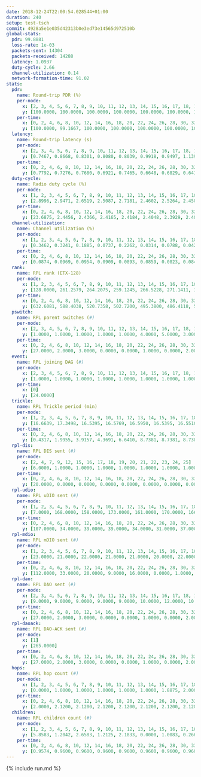 ```yaml
---
date: 2018-12-24T22:00:54.028544+01:00
duration: 240
setup: test-tsch
commit: 4928a5e1e035d42313b0e3ed73e14565d972510b
global-stats:
  pdr: 99.8881
  loss-rate: 1e-03
  packets-sent: 14304
  packets-received: 14288
  latency: 1.0937
  duty-cycle: 2.66
  channel-utilization: 0.14
  network-formation-time: 91.02
stats:
  pdr:
    name: Round-trip PDR (%)
    per-node:
      x: [2, 3, 4, 5, 6, 7, 8, 9, 10, 11, 12, 13, 14, 15, 16, 17, 18, 19, 20, 21, 22, 23, 24, 25]
      y: [100.0000, 100.0000, 100.0000, 100.0000, 100.0000, 100.0000, 100.0000, 99.8270, 100.0000, 100.0000, 99.8358, 100.0000, 99.8369, 100.0000, 100.0000, 99.6599, 99.4915, 99.6510, 99.8342, 99.3641, 100.0000, 100.0000, 100.0000, 99.8233]
    per-time:
      x: [0, 2, 4, 6, 8, 10, 12, 14, 16, 18, 20, 22, 24, 26, 28, 30, 32, 34, 36, 38, 40, 42, 44, 46, 48, 50, 52, 54, 56, 58, 60, 62, 64, 66, 68, 70, 72, 74, 76, 78, 80, 82, 84, 86, 88, 90, 92, 94, 96, 98, 100, 102, 104, 106, 108, 110, 112, 114, 116, 118, 120, 122, 124, 126, 128, 130, 132, 134, 136, 138, 140, 142, 144, 146, 148, 150, 152, 154, 156, 158, 160, 162, 164, 166, 168, 170, 172, 174, 176, 178, 180, 182, 184, 186, 188, 190, 192, 194, 196, 198, 200, 202, 204, 206, 208, 210, 212, 214, 216, 218, 220, 222, 224, 226, 228, 230, 232, 234, 236, 238]
      y: [100.0000, 99.1667, 100.0000, 100.0000, 100.0000, 100.0000, 100.0000, 99.1597, 100.0000, 100.0000, 100.0000, 100.0000, 100.0000, 100.0000, 99.1667, 100.0000, 99.1667, 100.0000, 100.0000, 97.5000, 100.0000, 100.0000, 99.1736, 100.0000, 100.0000, 100.0000, 100.0000, 100.0000, 98.3333, 100.0000, 100.0000, 100.0000, 100.0000, 100.0000, 100.0000, 100.0000, 100.0000, 100.0000, 100.0000, 100.0000, 100.0000, 100.0000, 100.0000, 100.0000, 100.0000, 100.0000, 100.0000, 100.0000, 99.1667, 100.0000, 100.0000, 100.0000, 100.0000, 100.0000, 100.0000, 100.0000, 100.0000, 100.0000, 100.0000, 100.0000, 100.0000, 100.0000, 100.0000, 100.0000, 100.0000, 100.0000, 100.0000, 100.0000, 100.0000, 100.0000, 100.0000, 100.0000, 100.0000, 100.0000, 100.0000, 100.0000, 100.0000, 100.0000, 100.0000, 100.0000, 100.0000, 100.0000, 100.0000, 100.0000, 100.0000, 99.1667, 100.0000, 100.0000, 100.0000, 100.0000, 100.0000, 100.0000, 100.0000, 100.0000, 100.0000, 100.0000, 100.0000, 100.0000, 100.0000, 100.0000, 100.0000, 100.0000, 99.1667, 100.0000, 100.0000, 100.0000, 100.0000, 100.0000, 100.0000, 100.0000, 100.0000, 100.0000, 98.3333, 99.1667, 100.0000, 100.0000, 100.0000, 100.0000, 100.0000, 100.0000]
  latency:
    name: Round-trip latency (s)
    per-node:
      x: [2, 3, 4, 5, 6, 7, 8, 9, 10, 11, 12, 13, 14, 15, 16, 17, 18, 19, 20, 21, 22, 23, 24, 25]
      y: [0.7467, 0.8668, 0.8301, 0.8080, 0.8039, 0.9918, 0.9497, 1.1396, 1.1169, 1.2090, 0.9631, 0.9494, 1.1351, 0.9620, 1.0941, 1.1698, 1.2727, 1.2398, 1.1595, 1.3635, 1.2773, 1.4156, 1.3850, 1.4856]
    per-time:
      x: [0, 2, 4, 6, 8, 10, 12, 14, 16, 18, 20, 22, 24, 26, 28, 30, 32, 34, 36, 38, 40, 42, 44, 46, 48, 50, 52, 54, 56, 58, 60, 62, 64, 66, 68, 70, 72, 74, 76, 78, 80, 82, 84, 86, 88, 90, 92, 94, 96, 98, 100, 102, 104, 106, 108, 110, 112, 114, 116, 118, 120, 122, 124, 126, 128, 130, 132, 134, 136, 138, 140, 142, 144, 146, 148, 150, 152, 154, 156, 158, 160, 162, 164, 166, 168, 170, 172, 174, 176, 178, 180, 182, 184, 186, 188, 190, 192, 194, 196, 198, 200, 202, 204, 206, 208, 210, 212, 214, 216, 218, 220, 222, 224, 226, 228, 230, 232, 234, 236, 238]
      y: [0.7792, 0.7276, 0.7680, 0.6921, 0.7465, 0.6648, 0.6829, 0.6418, 0.6923, 0.6800, 0.6283, 0.6733, 0.6738, 0.6624, 0.5959, 0.6396, 0.7012, 0.6527, 0.6298, 0.7374, 0.6646, 0.6356, 0.6832, 0.6788, 0.7343, 0.6664, 0.6618, 0.6791, 0.7142, 0.7436, 0.7076, 0.7320, 0.7644, 0.6855, 0.7111, 0.7554, 0.7562, 0.7236, 0.6892, 0.7536, 0.6444, 0.6710, 0.7400, 0.7828, 0.7396, 0.7947, 0.6892, 0.8291, 0.8626, 0.7208, 0.7134, 0.7322, 0.6906, 1.0203, 0.9583, 0.9463, 0.8851, 0.7122, 0.7532, 1.1777, 1.4198, 1.1554, 0.9099, 0.8870, 0.8393, 1.1024, 1.5320, 1.4916, 1.2544, 0.9931, 0.8746, 1.1250, 1.5668, 1.4778, 1.5214, 1.4546, 1.2326, 1.1591, 1.5775, 1.5537, 1.5301, 1.5725, 1.5986, 1.5217, 1.5339, 1.5423, 1.5607, 1.5811, 1.5774, 1.5870, 1.5177, 1.5852, 1.5359, 1.6151, 1.5959, 1.5797, 1.6399, 1.5764, 1.5970, 1.5892, 1.5729, 1.5363, 1.5434, 1.5823, 1.5468, 1.5963, 1.6243, 1.5958, 1.5569, 1.5360, 1.5792, 1.5574, 1.5968, 1.5774, 1.5245, 1.5293, 1.5259, 1.5295, 1.5001, 1.5417]
  duty-cycle:
    name: Radio duty cycle (%)
    per-node:
      x: [1, 2, 3, 4, 5, 6, 7, 8, 9, 10, 11, 12, 13, 14, 15, 16, 17, 18, 19, 20, 21, 22, 23, 24, 25]
      y: [2.8996, 2.9471, 2.6519, 2.5087, 2.7181, 2.4602, 2.5264, 2.4505, 2.4449, 2.4734, 2.4616, 2.4775, 2.5619, 2.4762, 2.7291, 2.5117, 2.5551, 2.5412, 2.5023, 2.6866, 2.5823, 2.6148, 2.7216, 2.6776, 2.6657]
    per-time:
      x: [0, 2, 4, 6, 8, 10, 12, 14, 16, 18, 20, 22, 24, 26, 28, 30, 32, 34, 36, 38, 40, 42, 44, 46, 48, 50, 52, 54, 56, 58, 60, 62, 64, 66, 68, 70, 72, 74, 76, 78, 80, 82, 84, 86, 88, 90, 92, 94, 96, 98, 100, 102, 104, 106, 108, 110, 112, 114, 116, 118, 120, 122, 124, 126, 128, 130, 132, 134, 136, 138, 140, 142, 144, 146, 148, 150, 152, 154, 156, 158, 160, 162, 164, 166, 168, 170, 172, 174, 176, 178, 180, 182, 184, 186, 188, 190, 192, 194, 196, 198, 200, 202, 204, 206, 208, 210, 212, 214, 216, 218, 220, 222, 224, 226, 228, 230, 232, 234, 236, 238, 240]
      y: [23.6875, 2.4456, 2.4366, 2.4165, 2.4184, 2.4048, 2.3929, 2.4069, 2.4164, 2.4036, 2.4014, 2.3864, 2.4029, 2.3957, 2.4116, 2.3755, 2.3910, 2.4023, 2.3955, 2.3873, 2.4273, 2.3973, 2.3920, 2.4039, 2.4095, 2.4144, 2.3912, 2.4033, 2.4196, 2.4139, 2.4079, 2.3990, 2.4170, 2.4036, 2.4111, 2.4118, 2.4017, 2.3951, 2.3883, 2.4063, 2.4069, 2.4011, 2.3964, 2.4231, 2.3973, 2.3946, 2.3941, 2.3973, 2.3880, 2.4046, 2.4027, 2.4027, 2.3969, 2.3938, 2.4251, 2.4074, 2.4151, 2.4331, 2.4122, 2.4266, 2.4117, 2.4088, 2.4082, 2.4124, 2.4185, 2.4084, 2.4121, 2.3983, 2.3982, 2.4124, 2.3797, 2.4150, 2.3994, 2.3943, 2.3885, 2.3914, 2.3997, 2.4020, 2.3980, 2.3882, 2.3928, 2.9917, 2.9374, 2.8883, 2.8601, 2.4028, 2.4102, 2.4105, 2.4073, 2.4037, 2.4010, 2.3978, 2.3999, 2.3984, 2.4068, 2.4004, 2.4013, 2.4080, 2.4075, 2.3954, 2.4079, 2.3991, 2.3832, 2.4063, 2.4008, 2.3957, 2.3934, 2.4033, 2.3995, 2.3860, 2.3863, 2.4100, 2.3962, 2.4154, 2.4021, 2.3915, 2.3964, 2.3994, 2.3929, 2.3788, null]
  channel-utilization:
    name: Channel utilization (%)
    per-node:
      x: [1, 2, 3, 4, 5, 6, 7, 8, 9, 10, 11, 12, 13, 14, 15, 16, 17, 18, 19, 20, 21, 22, 23, 24, 25]
      y: [0.3462, 0.3241, 0.1885, 0.0737, 0.2262, 0.0314, 0.0788, 0.0420, 0.0368, 0.0935, 0.0331, 0.0414, 0.1199, 0.0414, 0.1381, 0.0703, 0.0743, 0.0532, 0.0331, 0.0884, 0.0339, 0.0431, 0.0316, 0.0301, 0.0298]
    per-time:
      x: [0, 2, 4, 6, 8, 10, 12, 14, 16, 18, 20, 22, 24, 26, 28, 30, 32, 34, 36, 38, 40, 42, 44, 46, 48, 50, 52, 54, 56, 58, 60, 62, 64, 66, 68, 70, 72, 74, 76, 78, 80, 82, 84, 86, 88, 90, 92, 94, 96, 98, 100, 102, 104, 106, 108, 110, 112, 114, 116, 118, 120, 122, 124, 126, 128, 130, 132, 134, 136, 138, 140, 142, 144, 146, 148, 150, 152, 154, 156, 158, 160, 162, 164, 166, 168, 170, 172, 174, 176, 178, 180, 182, 184, 186, 188, 190, 192, 194, 196, 198, 200, 202, 204, 206, 208, 210, 212, 214, 216, 218, 220, 222, 224, 226, 228, 230, 232, 234, 236, 238, 240]
      y: [0.0874, 0.0969, 0.0954, 0.0909, 0.0893, 0.0859, 0.0823, 0.0849, 0.0889, 0.0871, 0.0834, 0.0794, 0.0867, 0.0811, 0.0899, 0.0742, 0.0790, 0.0840, 0.0825, 0.0789, 0.0992, 0.0825, 0.0809, 0.0850, 0.0861, 0.0884, 0.0803, 0.0850, 0.0925, 0.0913, 0.0887, 0.0829, 0.0912, 0.0869, 0.0864, 0.0890, 0.0844, 0.0830, 0.0789, 0.0869, 0.0852, 0.0837, 0.0820, 0.0920, 0.0846, 0.0814, 0.0831, 0.0857, 0.0790, 0.0863, 0.0843, 0.0851, 0.0845, 0.0806, 0.0937, 0.0890, 0.0899, 0.0924, 0.0864, 0.0932, 0.0861, 0.0865, 0.0905, 0.0875, 0.0878, 0.0855, 0.0865, 0.0806, 0.0809, 0.0867, 0.0743, 0.0899, 0.0830, 0.0814, 0.0783, 0.0789, 0.0815, 0.0835, 0.0821, 0.0792, 0.0800, 0.3699, 0.3299, 0.2816, 0.2852, 0.0832, 0.0867, 0.0884, 0.0883, 0.0861, 0.0851, 0.0835, 0.0846, 0.0852, 0.0878, 0.0846, 0.0861, 0.0893, 0.0880, 0.0829, 0.0886, 0.0842, 0.0765, 0.0843, 0.0835, 0.0824, 0.0822, 0.0849, 0.0839, 0.0758, 0.0770, 0.0883, 0.0809, 0.0909, 0.0868, 0.0800, 0.0806, 0.0832, 0.0788, 0.0744, null]
  rank:
    name: RPL rank (ETX-128)
    per-node:
      x: [1, 2, 3, 4, 5, 6, 7, 8, 9, 10, 11, 12, 13, 14, 15, 16, 17, 18, 19, 20, 21, 22, 23, 24, 25]
      y: [128.0000, 261.2579, 264.2075, 259.1245, 266.5228, 271.1411, 392.8566, 421.2327, 464.4444, 399.9298, 538.0041, 399.9680, 414.6179, 537.1000, 447.8589, 493.2939, 447.6352, 570.7431, 594.1508, 566.1061, 618.1393, 595.3388, 694.2531, 700.7119, 689.0083]
    per-time:
      x: [0, 2, 4, 6, 8, 10, 12, 14, 16, 18, 20, 22, 24, 26, 28, 30, 32, 34, 36, 38, 40, 42, 44, 46, 48, 50, 52, 54, 56, 58, 60, 62, 64, 66, 68, 70, 72, 74, 76, 78, 80, 82, 84, 86, 88, 90, 92, 94, 96, 98, 100, 102, 104, 106, 108, 110, 112, 114, 116, 118, 120, 122, 124, 126, 128, 130, 132, 134, 136, 138, 140, 142, 144, 146, 148, 150, 152, 154, 156, 158, 160, 162, 164, 166, 168, 170, 172, 174, 176, 178, 180, 182, 184, 186, 188, 190, 192, 194, 196, 198, 200, 202, 204, 206, 208, 210, 212, 214, 216, 218, 220, 222, 224, 226, 228, 230, 232, 234, 236, 238, 240]
      y: [632.6081, 588.4038, 520.7358, 502.7200, 495.3800, 486.4118, 523.3200, 504.4231, 487.2745, 475.6667, 465.6667, 457.3846, 449.1176, 441.4600, 443.1400, 450.7600, 449.8600, 449.1200, 446.8400, 451.7925, 459.1509, 439.2941, 442.2692, 445.0196, 447.5000, 454.9600, 451.9400, 451.0588, 449.5660, 452.0400, 457.1923, 466.1400, 464.2800, 467.6400, 470.0400, 471.1000, 474.5098, 465.7600, 465.0200, 468.8627, 466.7000, 463.3400, 463.7800, 467.5400, 463.9245, 465.9608, 464.4808, 458.4800, 459.2500, 456.1600, 454.6471, 451.1000, 458.9608, 462.4808, 455.2157, 449.2308, 444.6400, 440.4000, 440.3600, 443.9600, 452.9800, 453.6800, 453.8600, 455.9200, 455.0400, 455.8462, 454.7600, 464.8800, 465.5000, 469.7400, 464.9412, 468.1346, 456.5686, 456.3137, 452.7451, 448.2000, 443.6400, 445.7200, 442.7000, 440.0800, 438.2400, 299.4459, 277.2251, 279.2647, 287.1069, 448.0000, 462.2692, 452.7647, 451.6471, 451.2600, 452.9200, 451.7255, 448.7647, 445.2400, 447.7451, 448.3000, 452.8491, 458.5769, 455.0000, 448.9808, 446.0400, 443.9600, 452.4314, 453.7800, 450.2800, 444.3137, 441.2157, 443.8431, 438.3000, 435.7400, 431.6000, 432.4200, 436.5490, 439.9608, 442.1509, 438.0196, 438.4118, 437.7451, 435.1200, 430.9600, null]
  pswitch:
    name: RPL parent switches (#)
    per-node:
      x: [2, 3, 4, 5, 6, 7, 8, 9, 10, 11, 12, 13, 14, 15, 16, 17, 18, 19, 20, 21, 22, 23, 24, 25]
      y: [1.0000, 1.0000, 1.0000, 1.0000, 1.0000, 4.0000, 5.0000, 3.0000, 2.0000, 6.0000, 10.0000, 6.0000, 10.0000, 1.0000, 5.0000, 4.0000, 13.0000, 12.0000, 5.0000, 4.0000, 5.0000, 6.0000, 4.0000, 3.0000]
    per-time:
      x: [0, 2, 4, 6, 8, 10, 12, 14, 16, 18, 20, 22, 24, 26, 28, 30, 32, 34, 36, 38, 40, 42, 44, 46, 48, 50, 52, 54, 56, 58, 60, 62, 64, 66, 68, 70, 72, 74, 76, 78, 80, 82, 84, 86, 88, 90, 92, 94, 96, 98, 100, 102, 104, 106, 108, 110, 112, 114, 116, 118, 120, 122, 124, 126, 128, 130, 132, 134, 136, 138, 140, 142, 144, 146, 148, 150, 152, 154, 156, 158, 160, 162, 164, 166, 168, 170, 172, 174, 176, 178, 180, 182, 184, 186, 188, 190, 192, 194, 196, 198, 200, 202, 204, 206, 208, 210, 212, 214, 216, 218, 220, 222, 224, 226, 228, 230, 232, 234]
      y: [27.0000, 2.0000, 3.0000, 0.0000, 0.0000, 1.0000, 0.0000, 2.0000, 1.0000, 1.0000, 1.0000, 2.0000, 1.0000, 0.0000, 0.0000, 0.0000, 0.0000, 0.0000, 0.0000, 3.0000, 3.0000, 1.0000, 2.0000, 1.0000, 0.0000, 0.0000, 0.0000, 1.0000, 3.0000, 0.0000, 2.0000, 0.0000, 0.0000, 0.0000, 0.0000, 0.0000, 1.0000, 0.0000, 0.0000, 1.0000, 0.0000, 0.0000, 0.0000, 0.0000, 3.0000, 1.0000, 2.0000, 0.0000, 2.0000, 0.0000, 1.0000, 0.0000, 1.0000, 2.0000, 1.0000, 2.0000, 0.0000, 0.0000, 0.0000, 0.0000, 0.0000, 0.0000, 0.0000, 0.0000, 0.0000, 2.0000, 0.0000, 0.0000, 0.0000, 0.0000, 1.0000, 2.0000, 1.0000, 1.0000, 1.0000, 0.0000, 0.0000, 0.0000, 0.0000, 0.0000, 0.0000, 2.0000, 1.0000, 0.0000, 0.0000, 0.0000, 2.0000, 1.0000, 1.0000, 0.0000, 0.0000, 1.0000, 1.0000, 0.0000, 1.0000, 0.0000, 3.0000, 2.0000, 2.0000, 2.0000, 0.0000, 0.0000, 1.0000, 0.0000, 0.0000, 1.0000, 1.0000, 1.0000, 0.0000, 0.0000, 0.0000, 0.0000, 1.0000, 1.0000, 3.0000, 1.0000, 1.0000, 1.0000]
  event:
    name: RPL joining DAG (#)
    per-node:
      x: [2, 3, 4, 5, 6, 7, 8, 9, 10, 11, 12, 13, 14, 15, 16, 17, 18, 19, 20, 21, 22, 23, 24, 25]
      y: [1.0000, 1.0000, 1.0000, 1.0000, 1.0000, 1.0000, 1.0000, 1.0000, 1.0000, 1.0000, 1.0000, 1.0000, 1.0000, 1.0000, 1.0000, 1.0000, 1.0000, 1.0000, 1.0000, 1.0000, 1.0000, 1.0000, 1.0000, 1.0000]
    per-time:
      x: [0]
      y: [24.0000]
  trickle:
    name: RPL Trickle period (min)
    per-node:
      x: [1, 2, 3, 4, 5, 6, 7, 8, 9, 10, 11, 12, 13, 14, 15, 16, 17, 18, 19, 20, 21, 22, 23, 24, 25]
      y: [16.6639, 17.3498, 16.5395, 16.5769, 16.5950, 16.5395, 16.5510, 16.3500, 16.5832, 16.5434, 16.5586, 16.5732, 16.5230, 16.5640, 16.5299, 16.4478, 16.5415, 16.5011, 16.5124, 16.5027, 16.5345, 16.5027, 16.5916, 16.6023, 16.5355]
    per-time:
      x: [0, 2, 4, 6, 8, 10, 12, 14, 16, 18, 20, 22, 24, 26, 28, 30, 32, 34, 36, 38, 40, 42, 44, 46, 48, 50, 52, 54, 56, 58, 60, 62, 64, 66, 68, 70, 72, 74, 76, 78, 80, 82, 84, 86, 88, 90, 92, 94, 96, 98, 100, 102, 104, 106, 108, 110, 112, 114, 116, 118, 120, 122, 124, 126, 128, 130, 132, 134, 136, 138, 140, 142, 144, 146, 148, 150, 152, 154, 156, 158, 160, 162, 164, 166, 168, 170, 172, 174, 176, 178, 180, 182, 184, 186, 188, 190, 192, 194, 196, 198, 200, 202, 204, 206, 208, 210, 212, 214, 216, 218, 220, 222, 224, 226, 228, 230, 232, 234, 236, 238, 240]
      y: [0.4317, 1.9955, 3.9157, 4.3691, 6.6410, 8.7381, 8.7381, 8.7381, 9.7661, 17.4763, 17.4763, 17.4763, 17.4763, 17.4763, 17.4763, 17.4763, 17.4763, 17.4763, 17.4763, 17.4763, 17.4763, 17.4763, 17.4763, 17.4763, 17.4763, 17.4763, 17.4763, 17.4763, 17.4763, 17.4763, 17.4763, 17.4763, 17.4763, 17.4763, 17.4763, 17.4763, 17.4763, 17.4763, 17.4763, 17.4763, 17.4763, 17.4763, 17.4763, 17.4763, 17.4763, 17.4763, 17.4763, 17.4763, 17.4763, 17.4763, 17.4763, 17.4763, 17.4763, 17.4763, 17.4763, 17.4763, 17.4763, 17.4763, 17.4763, 17.4763, 17.4763, 17.4763, 17.4763, 17.4763, 17.4763, 17.4763, 17.4763, 17.4763, 17.4763, 17.4763, 17.4763, 17.4763, 17.4763, 17.4763, 17.4763, 17.4763, 17.4763, 17.4763, 17.4763, 17.4763, 17.4763, 17.4763, 17.4763, 17.4763, 17.4763, 17.4763, 17.4763, 17.4763, 17.4763, 17.4763, 17.4763, 17.4763, 17.4763, 17.4763, 17.4763, 17.4763, 17.4763, 17.4763, 17.4763, 17.4763, 17.4763, 17.4763, 17.4763, 17.4763, 17.4763, 17.4763, 17.4763, 17.4763, 17.4763, 17.4763, 17.4763, 17.4763, 17.4763, 17.4763, 17.4763, 17.4763, 17.4763, 17.4763, 17.4763, 17.4763, null]
  rpl-dis:
    name: RPL DIS sent (#)
    per-node:
      x: [2, 4, 7, 9, 12, 15, 16, 17, 18, 19, 20, 21, 22, 23, 24, 25]
      y: [6.0000, 1.0000, 1.0000, 1.0000, 1.0000, 1.0000, 1.0000, 1.0000, 1.0000, 1.0000, 2.0000, 1.0000, 1.0000, 2.0000, 3.0000, 2.0000]
    per-time:
      x: [0, 2, 4, 6, 8, 10, 12, 14, 16, 18, 20, 22, 24, 26, 28, 30, 32, 34, 36, 38, 40, 42, 44, 46, 48, 50, 52, 54, 56, 58, 60, 62, 64, 66, 68, 70, 72, 74, 76, 78, 80, 82, 84, 86, 88, 90, 92, 94, 96, 98, 100, 102, 104, 106, 108, 110, 112, 114, 116, 118, 120, 122, 124, 126, 128, 130, 132, 134, 136, 138, 140, 142, 144, 146, 148, 150, 152, 154, 156, 158, 160, 162, 164, 166, 168, 170, 172, 174, 176, 178, 180, 182, 184, 186, 188]
      y: [20.0000, 0.0000, 0.0000, 0.0000, 0.0000, 0.0000, 0.0000, 0.0000, 0.0000, 0.0000, 0.0000, 0.0000, 0.0000, 0.0000, 0.0000, 0.0000, 0.0000, 0.0000, 0.0000, 0.0000, 0.0000, 0.0000, 0.0000, 0.0000, 0.0000, 0.0000, 0.0000, 0.0000, 0.0000, 0.0000, 0.0000, 0.0000, 0.0000, 0.0000, 0.0000, 0.0000, 0.0000, 0.0000, 0.0000, 0.0000, 0.0000, 0.0000, 0.0000, 0.0000, 0.0000, 0.0000, 0.0000, 0.0000, 0.0000, 0.0000, 0.0000, 0.0000, 0.0000, 0.0000, 0.0000, 0.0000, 0.0000, 0.0000, 0.0000, 0.0000, 0.0000, 0.0000, 0.0000, 0.0000, 0.0000, 0.0000, 0.0000, 0.0000, 0.0000, 0.0000, 0.0000, 0.0000, 0.0000, 0.0000, 0.0000, 0.0000, 0.0000, 0.0000, 0.0000, 0.0000, 0.0000, 0.0000, 4.0000, 1.0000, 0.0000, 0.0000, 0.0000, 0.0000, 0.0000, 0.0000, 0.0000, 0.0000, 0.0000, 0.0000, 1.0000]
  rpl-udio:
    name: RPL uDIO sent (#)
    per-node:
      x: [1, 2, 3, 4, 5, 6, 7, 8, 9, 10, 11, 12, 13, 14, 15, 16, 17, 18, 19, 20, 21, 22, 23, 24, 25]
      y: [7.0000, 168.0000, 158.0000, 173.0000, 161.0000, 170.0000, 166.0000, 165.0000, 166.0000, 164.0000, 165.0000, 170.0000, 163.0000, 174.0000, 163.0000, 170.0000, 181.0000, 170.0000, 170.0000, 172.0000, 164.0000, 164.0000, 170.0000, 171.0000, 172.0000]
    per-time:
      x: [0, 2, 4, 6, 8, 10, 12, 14, 16, 18, 20, 22, 24, 26, 28, 30, 32, 34, 36, 38, 40, 42, 44, 46, 48, 50, 52, 54, 56, 58, 60, 62, 64, 66, 68, 70, 72, 74, 76, 78, 80, 82, 84, 86, 88, 90, 92, 94, 96, 98, 100, 102, 104, 106, 108, 110, 112, 114, 116, 118, 120, 122, 124, 126, 128, 130, 132, 134, 136, 138, 140, 142, 144, 146, 148, 150, 152, 154, 156, 158, 160, 162, 164, 166, 168, 170, 172, 174, 176, 178, 180, 182, 184, 186, 188, 190, 192, 194, 196, 198, 200, 202, 204, 206, 208, 210, 212, 214, 216, 218, 220, 222, 224, 226, 228, 230, 232, 234, 236, 238, 240]
      y: [107.0000, 34.0000, 39.0000, 39.0000, 34.0000, 31.0000, 37.0000, 35.0000, 32.0000, 34.0000, 35.0000, 31.0000, 32.0000, 37.0000, 28.0000, 34.0000, 30.0000, 35.0000, 33.0000, 36.0000, 34.0000, 32.0000, 35.0000, 35.0000, 29.0000, 31.0000, 34.0000, 31.0000, 33.0000, 31.0000, 37.0000, 31.0000, 38.0000, 29.0000, 34.0000, 35.0000, 31.0000, 30.0000, 31.0000, 34.0000, 31.0000, 36.0000, 33.0000, 31.0000, 30.0000, 32.0000, 33.0000, 33.0000, 28.0000, 37.0000, 35.0000, 30.0000, 37.0000, 39.0000, 31.0000, 28.0000, 32.0000, 27.0000, 36.0000, 32.0000, 35.0000, 33.0000, 34.0000, 33.0000, 30.0000, 33.0000, 33.0000, 34.0000, 34.0000, 30.0000, 36.0000, 32.0000, 31.0000, 34.0000, 29.0000, 26.0000, 34.0000, 30.0000, 34.0000, 35.0000, 34.0000, 43.0000, 33.0000, 38.0000, 30.0000, 34.0000, 31.0000, 34.0000, 32.0000, 36.0000, 33.0000, 25.0000, 32.0000, 37.0000, 31.0000, 35.0000, 31.0000, 35.0000, 31.0000, 33.0000, 36.0000, 31.0000, 34.0000, 32.0000, 31.0000, 29.0000, 37.0000, 33.0000, 27.0000, 36.0000, 26.0000, 35.0000, 33.0000, 31.0000, 36.0000, 37.0000, 31.0000, 37.0000, 28.0000, 37.0000, 3.0000]
  rpl-mdio:
    name: RPL mDIO sent (#)
    per-node:
      x: [1, 2, 3, 4, 5, 6, 7, 8, 9, 10, 11, 12, 13, 14, 15, 16, 17, 18, 19, 20, 21, 22, 23, 24, 25]
      y: [23.0000, 21.0000, 22.0000, 21.0000, 21.0000, 20.0000, 22.0000, 20.0000, 21.0000, 21.0000, 20.0000, 21.0000, 21.0000, 21.0000, 21.0000, 22.0000, 21.0000, 21.0000, 21.0000, 23.0000, 22.0000, 21.0000, 20.0000, 20.0000, 20.0000]
    per-time:
      x: [0, 2, 4, 6, 8, 10, 12, 14, 16, 18, 20, 22, 24, 26, 28, 30, 32, 34, 36, 38, 40, 42, 44, 46, 48, 50, 52, 54, 56, 58, 60, 62, 64, 66, 68, 70, 72, 74, 76, 78, 80, 82, 84, 86, 88, 90, 92, 94, 96, 98, 100, 102, 104, 106, 108, 110, 112, 114, 116, 118, 120, 122, 124, 126, 128, 130, 132, 134, 136, 138, 140, 142, 144, 146, 148, 150, 152, 154, 156, 158, 160, 162, 164, 166, 168, 170, 172, 174, 176, 178, 180, 182, 184, 186, 188, 190, 192, 194, 196, 198, 200, 202, 204, 206, 208, 210, 212, 214, 216, 218, 220, 222, 224, 226, 228, 230, 232, 234, 236, 238]
      y: [112.0000, 33.0000, 20.0000, 9.0000, 16.0000, 0.0000, 1.0000, 9.0000, 15.0000, 0.0000, 0.0000, 0.0000, 0.0000, 4.0000, 7.0000, 3.0000, 6.0000, 5.0000, 0.0000, 0.0000, 0.0000, 1.0000, 7.0000, 4.0000, 7.0000, 6.0000, 0.0000, 0.0000, 0.0000, 0.0000, 1.0000, 4.0000, 3.0000, 2.0000, 14.0000, 1.0000, 0.0000, 0.0000, 0.0000, 3.0000, 6.0000, 4.0000, 5.0000, 7.0000, 0.0000, 0.0000, 0.0000, 0.0000, 4.0000, 6.0000, 6.0000, 7.0000, 2.0000, 0.0000, 0.0000, 0.0000, 0.0000, 9.0000, 4.0000, 5.0000, 5.0000, 2.0000, 0.0000, 0.0000, 0.0000, 1.0000, 7.0000, 5.0000, 4.0000, 7.0000, 1.0000, 0.0000, 0.0000, 0.0000, 0.0000, 4.0000, 8.0000, 8.0000, 5.0000, 0.0000, 0.0000, 1.0000, 0.0000, 4.0000, 3.0000, 5.0000, 7.0000, 5.0000, 0.0000, 1.0000, 0.0000, 0.0000, 7.0000, 4.0000, 4.0000, 6.0000, 3.0000, 0.0000, 0.0000, 1.0000, 1.0000, 2.0000, 8.0000, 7.0000, 5.0000, 1.0000, 0.0000, 1.0000, 0.0000, 6.0000, 6.0000, 3.0000, 6.0000, 3.0000, 0.0000, 0.0000, 1.0000, 0.0000, 7.0000, 4.0000]
  rpl-dao:
    name: RPL DAO sent (#)
    per-node:
      x: [2, 3, 4, 5, 6, 7, 8, 9, 10, 11, 12, 13, 14, 15, 16, 17, 18, 19, 20, 21, 22, 23, 24, 25]
      y: [9.0000, 9.0000, 9.0000, 9.0000, 9.0000, 10.0000, 12.0000, 10.0000, 10.0000, 12.0000, 14.0000, 12.0000, 14.0000, 9.0000, 11.0000, 11.0000, 19.0000, 16.0000, 10.0000, 10.0000, 11.0000, 12.0000, 10.0000, 10.0000]
    per-time:
      x: [0, 2, 4, 6, 8, 10, 12, 14, 16, 18, 20, 22, 24, 26, 28, 30, 32, 34, 36, 38, 40, 42, 44, 46, 48, 50, 52, 54, 56, 58, 60, 62, 64, 66, 68, 70, 72, 74, 76, 78, 80, 82, 84, 86, 88, 90, 92, 94, 96, 98, 100, 102, 104, 106, 108, 110, 112, 114, 116, 118, 120, 122, 124, 126, 128, 130, 132, 134, 136, 138, 140, 142, 144, 146, 148, 150, 152, 154, 156, 158, 160, 162, 164, 166, 168, 170, 172, 174, 176, 178, 180, 182, 184, 186, 188, 190, 192, 194, 196, 198, 200, 202, 204, 206, 208, 210, 212, 214, 216, 218, 220, 222, 224, 226, 228, 230, 232, 234]
      y: [27.0000, 2.0000, 3.0000, 0.0000, 0.0000, 1.0000, 0.0000, 2.0000, 1.0000, 1.0000, 1.0000, 2.0000, 1.0000, 0.0000, 12.0000, 2.0000, 1.0000, 1.0000, 0.0000, 4.0000, 2.0000, 3.0000, 2.0000, 1.0000, 1.0000, 0.0000, 0.0000, 3.0000, 12.0000, 1.0000, 3.0000, 0.0000, 0.0000, 0.0000, 2.0000, 2.0000, 3.0000, 1.0000, 1.0000, 1.0000, 0.0000, 1.0000, 5.0000, 8.0000, 6.0000, 1.0000, 2.0000, 0.0000, 2.0000, 1.0000, 3.0000, 0.0000, 1.0000, 3.0000, 1.0000, 2.0000, 2.0000, 8.0000, 0.0000, 2.0000, 0.0000, 1.0000, 2.0000, 0.0000, 1.0000, 3.0000, 1.0000, 0.0000, 3.0000, 2.0000, 1.0000, 10.0000, 3.0000, 2.0000, 1.0000, 1.0000, 1.0000, 0.0000, 0.0000, 2.0000, 1.0000, 4.0000, 3.0000, 0.0000, 1.0000, 5.0000, 7.0000, 3.0000, 2.0000, 1.0000, 1.0000, 1.0000, 1.0000, 1.0000, 2.0000, 1.0000, 4.0000, 4.0000, 3.0000, 3.0000, 4.0000, 2.0000, 1.0000, 1.0000, 0.0000, 1.0000, 1.0000, 1.0000, 2.0000, 0.0000, 1.0000, 5.0000, 3.0000, 5.0000, 7.0000, 2.0000, 2.0000, 1.0000]
  rpl-daoack:
    name: RPL DAO-ACK sent (#)
    per-node:
      x: [1]
      y: [265.0000]
    per-time:
      x: [0, 2, 4, 6, 8, 10, 12, 14, 16, 18, 20, 22, 24, 26, 28, 30, 32, 34, 36, 38, 40, 42, 44, 46, 48, 50, 52, 54, 56, 58, 60, 62, 64, 66, 68, 70, 72, 74, 76, 78, 80, 82, 84, 86, 88, 90, 92, 94, 96, 98, 100, 102, 104, 106, 108, 110, 112, 114, 116, 118, 120, 122, 124, 126, 128, 130, 132, 134, 136, 138, 140, 142, 144, 146, 148, 150, 152, 154, 156, 158, 160, 162, 164, 166, 168, 170, 172, 174, 176, 178, 180, 182, 184, 186, 188, 190, 192, 194, 196, 198, 200, 202, 204, 206, 208, 210, 212, 214, 216, 218, 220, 222, 224, 226, 228, 230, 232, 234]
      y: [27.0000, 2.0000, 3.0000, 0.0000, 0.0000, 1.0000, 0.0000, 2.0000, 1.0000, 1.0000, 1.0000, 2.0000, 1.0000, 0.0000, 12.0000, 2.0000, 1.0000, 1.0000, 0.0000, 3.0000, 2.0000, 3.0000, 2.0000, 1.0000, 1.0000, 0.0000, 0.0000, 3.0000, 13.0000, 0.0000, 3.0000, 0.0000, 0.0000, 0.0000, 3.0000, 1.0000, 3.0000, 1.0000, 1.0000, 1.0000, 0.0000, 2.0000, 5.0000, 7.0000, 6.0000, 1.0000, 2.0000, 0.0000, 2.0000, 1.0000, 3.0000, 0.0000, 1.0000, 3.0000, 1.0000, 2.0000, 2.0000, 8.0000, 0.0000, 2.0000, 1.0000, 0.0000, 2.0000, 0.0000, 1.0000, 3.0000, 1.0000, 1.0000, 2.0000, 2.0000, 2.0000, 9.0000, 3.0000, 2.0000, 1.0000, 1.0000, 1.0000, 0.0000, 0.0000, 2.0000, 1.0000, 3.0000, 3.0000, 0.0000, 1.0000, 5.0000, 6.0000, 3.0000, 2.0000, 1.0000, 1.0000, 1.0000, 1.0000, 1.0000, 2.0000, 1.0000, 5.0000, 3.0000, 4.0000, 2.0000, 4.0000, 2.0000, 1.0000, 1.0000, 0.0000, 1.0000, 1.0000, 1.0000, 2.0000, 0.0000, 2.0000, 4.0000, 3.0000, 5.0000, 7.0000, 2.0000, 2.0000, 1.0000]
  hops:
    name: RPL hop count (#)
    per-node:
      x: [1, 2, 3, 4, 5, 6, 7, 8, 9, 10, 11, 12, 13, 14, 15, 16, 17, 18, 19, 20, 21, 22, 23, 24, 25]
      y: [0.0000, 1.0000, 1.0000, 1.0000, 1.0000, 1.0000, 1.8875, 2.0000, 2.1917, 1.2750, 2.3125, 1.9792, 2.0000, 2.4125, 2.0000, 2.5792, 2.1292, 2.8750, 3.0042, 3.0875, 3.1500, 3.0625, 4.1506, 4.1674, 4.0879]
    per-time:
      x: [0, 2, 4, 6, 8, 10, 12, 14, 16, 18, 20, 22, 24, 26, 28, 30, 32, 34, 36, 38, 40, 42, 44, 46, 48, 50, 52, 54, 56, 58, 60, 62, 64, 66, 68, 70, 72, 74, 76, 78, 80, 82, 84, 86, 88, 90, 92, 94, 96, 98, 100, 102, 104, 106, 108, 110, 112, 114, 116, 118, 120, 122, 124, 126, 128, 130, 132, 134, 136, 138, 140, 142, 144, 146, 148, 150, 152, 154, 156, 158, 160, 162, 164, 166, 168, 170, 172, 174, 176, 178, 180, 182, 184, 186, 188, 190, 192, 194, 196, 198, 200, 202, 204, 206, 208, 210, 212, 214, 216, 218, 220, 222, 224, 226, 228, 230, 232, 234, 236, 238]
      y: [2.0000, 2.1200, 2.1200, 2.1200, 2.1200, 2.1200, 2.1200, 2.1200, 2.1200, 2.1200, 2.1200, 2.1600, 2.2000, 2.2000, 2.2000, 2.2000, 2.2000, 2.2000, 2.2000, 2.2000, 2.1800, 2.1200, 2.1000, 2.1600, 2.1600, 2.1600, 2.1600, 2.1400, 2.1200, 2.2800, 2.2800, 2.2800, 2.2800, 2.2800, 2.2800, 2.2800, 2.2400, 2.2000, 2.2000, 2.2000, 2.2000, 2.2000, 2.2000, 2.2000, 2.2000, 2.2000, 2.2000, 2.1600, 2.1600, 2.1600, 2.2000, 2.2000, 2.2000, 2.2000, 2.3200, 2.3800, 2.3600, 2.3600, 2.3600, 2.3600, 2.3600, 2.3600, 2.3600, 2.3600, 2.3600, 2.2000, 2.2000, 2.2000, 2.2000, 2.2000, 2.1600, 2.1400, 2.1200, 2.1200, 2.1600, 2.1600, 2.1600, 2.1600, 2.1600, 2.1600, 2.1600, 2.2000, 2.2000, 2.2000, 2.2000, 2.2000, 2.2200, 2.2800, 2.2800, 2.2800, 2.2800, 2.2800, 2.2800, 2.2800, 2.2800, 2.2800, 2.2600, 2.3200, 2.3000, 2.2800, 2.2800, 2.2800, 2.2800, 2.2800, 2.2800, 2.2800, 2.2400, 2.2000, 2.2000, 2.2000, 2.2000, 2.2000, 2.2000, 2.2000, 2.2000, 2.1600, 2.1600, 2.1600, 2.1600, 2.1600]
  children:
    name: RPL children count (#)
    per-node:
      x: [1, 2, 3, 4, 5, 6, 7, 8, 9, 10, 11, 12, 13, 14, 15, 16, 17, 18, 19, 20, 21, 22, 23, 24, 25]
      y: [5.8583, 1.2042, 2.6583, 1.2125, 2.1833, 0.0000, 1.0083, 0.2667, 0.0417, 1.2542, 0.0000, 0.2292, 1.0208, 0.1250, 2.3833, 0.8500, 0.7042, 0.7167, 0.0000, 1.8833, 0.0042, 0.3042, 0.0795, 0.0000, 0.0000]
    per-time:
      x: [0, 2, 4, 6, 8, 10, 12, 14, 16, 18, 20, 22, 24, 26, 28, 30, 32, 34, 36, 38, 40, 42, 44, 46, 48, 50, 52, 54, 56, 58, 60, 62, 64, 66, 68, 70, 72, 74, 76, 78, 80, 82, 84, 86, 88, 90, 92, 94, 96, 98, 100, 102, 104, 106, 108, 110, 112, 114, 116, 118, 120, 122, 124, 126, 128, 130, 132, 134, 136, 138, 140, 142, 144, 146, 148, 150, 152, 154, 156, 158, 160, 162, 164, 166, 168, 170, 172, 174, 176, 178, 180, 182, 184, 186, 188, 190, 192, 194, 196, 198, 200, 202, 204, 206, 208, 210, 212, 214, 216, 218, 220, 222, 224, 226, 228, 230, 232, 234, 236, 238]
      y: [0.9574, 0.9600, 0.9600, 0.9600, 0.9600, 0.9600, 0.9600, 0.9600, 0.9600, 0.9600, 0.9600, 0.9600, 0.9600, 0.9600, 0.9600, 0.9600, 0.9600, 0.9600, 0.9600, 0.9600, 0.9600, 0.9600, 0.9600, 0.9600, 0.9600, 0.9600, 0.9600, 0.9600, 0.9600, 0.9600, 0.9600, 0.9600, 0.9600, 0.9600, 0.9600, 0.9600, 0.9600, 0.9600, 0.9600, 0.9600, 0.9600, 0.9600, 0.9600, 0.9600, 0.9600, 0.9600, 0.9600, 0.9600, 0.9600, 0.9600, 0.9600, 0.9600, 0.9600, 0.9600, 0.9600, 0.9600, 0.9600, 0.9600, 0.9600, 0.9600, 0.9600, 0.9600, 0.9600, 0.9600, 0.9600, 0.9600, 0.9600, 0.9600, 0.9600, 0.9600, 0.9600, 0.9600, 0.9600, 0.9600, 0.9600, 0.9600, 0.9600, 0.9600, 0.9600, 0.9600, 0.9600, 0.9600, 0.9600, 0.9600, 0.9600, 0.9600, 0.9600, 0.9600, 0.9600, 0.9600, 0.9600, 0.9600, 0.9600, 0.9600, 0.9600, 0.9600, 0.9600, 0.9600, 0.9600, 0.9600, 0.9600, 0.9600, 0.9600, 0.9600, 0.9600, 0.9600, 0.9600, 0.9600, 0.9600, 0.9600, 0.9600, 0.9600, 0.9600, 0.9600, 0.9600, 0.9600, 0.9600, 0.9600, 0.9600, 0.9600]
---
```


{% include run.md %}
